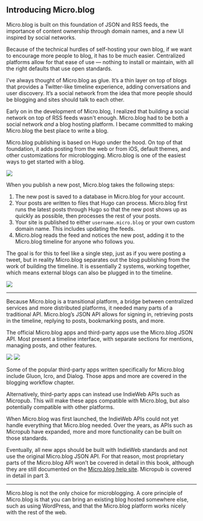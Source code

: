 ## Introducing Micro.blog

Micro.blog is built on this foundation of JSON and RSS feeds, the importance of content ownership through domain names, and a new UI inspired by social networks.

Because of the technical hurdles of self-hosting your own blog, if we want to encourage more people to blog, it has to be much easier. Centralized platforms allow for that ease of use — nothing to install or maintain, with all the right defaults that use open standards.

I’ve always thought of Micro.blog as glue. It’s a thin layer on top of blogs that provides a Twitter-like timeline experience, adding conversations and user discovery. It’s a social network from the idea that more people should be blogging and sites should talk to each other.

Early on in the development of Micro.blog, I realized that building a social network on top of RSS feeds wasn't enough. Micro.blog had to be both a social network _and_ a blog hosting platform. I became committed to making Micro.blog the best place to write a blog.

Micro.blog publishing is based on Hugo under the hood. On top of that foundation, it adds posting from the web or from iOS, default themes, and other customizations for microblogging. Micro.blog is one of the easiest ways to get started with a blog.

![][image-1]

When you publish a new post, Micro.blog takes the following steps:

1. The new post is saved to a database in Micro.blog for your account.
2. Your posts are written to files that Hugo can process. Micro.blog first runs the latest posts through Hugo so that the new post shows up as quickly as possible, then processes the rest of your posts.
3. Your site is published to either `username.micro.blog` or your own custom domain name. This includes updating the feeds.
4. Micro.blog reads the feed and notices the new post, adding it to the Micro.blog timeline for anyone who follows you.

The goal is for this to feel like a single step, just as if you were posting a tweet, but in reality Micro.blog separates out the blog publishing from the work of building the timeline. It is essentially 2 systems, working together, which means external blogs can also be plugged in to the timeline.

![][image-2]

---- 

Because Micro.blog is a transitional platform, a bridge between centralized services and more distributed platforms, it needed many parts of a traditional API. Micro.blog’s JSON API allows for signing in, retrieving posts in the timeline, replying to posts, bookmarking posts, and more.

The official Micro.blog apps and third-party apps use the Micro.blog JSON API. Most present a timeline interface, with separate sections for mentions, managing posts, and other features.

![][image-3] ![][image-4]

Some of the popular third-party apps written specifically for Micro.blog include Gluon, Icro, and Dialog. Those apps and more are covered in the blogging workflow chapter.

Alternatively, third-party apps can instead use IndieWeb APIs such as Micropub. This will make these apps compatible with Micro.blog, but also potentially compatible with other platforms.

When Micro.blog was first launched, the IndieWeb APIs could not yet handle everything that Micro.blog needed. Over the years, as APIs such as Micropub have expanded, more and more functionality can be built on those standards.

Eventually, all new apps should be built with IndieWeb standards and not use the original Micro.blog JSON API. For that reason, most proprietary parts of the Micro.blog API won’t be covered in detail in this book, although they are still documented on the [Micro.blog help site][1]. Micropub is covered in detail in part 3.

---- 

Micro.blog is not the only choice for microblogging. A core principle of Micro.blog is that you can bring an existing blog hosted somewhere else, such as using WordPress, and that the Micro.blog platform works nicely with the rest of the web.

[1]:	https://help.micro.blog/

[image-1]:	https://book.micro.blog/uploads/2020/64d82327cd.png
[image-2]:	https://book.micro.blog/uploads/2020/5e218ee372.png
[image-3]:	https://book.micro.blog/uploads/2020/ed9043efb2.png
[image-4]:	https://book.micro.blog/uploads/2020/87ba0b1e20.png